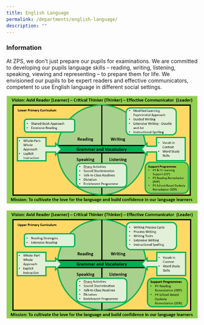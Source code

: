 ```yaml
---
title: English Language
permalink: /departments/english-language/
description: ""
---
```

### **Information**
At ZPS, we don’t just prepare our pupils for examinations. We are committed to developing our pupils language skills – reading, writing, listening, speaking, viewing and representing – to prepare them for life. We envisioned our pupils to be expert readers and effective communicators, competent to use English language in different social settings.

![](/images/ENG-%20Vision%20pg%201.png)

![](/images/ENG-%20Vision%20pg%202.png)